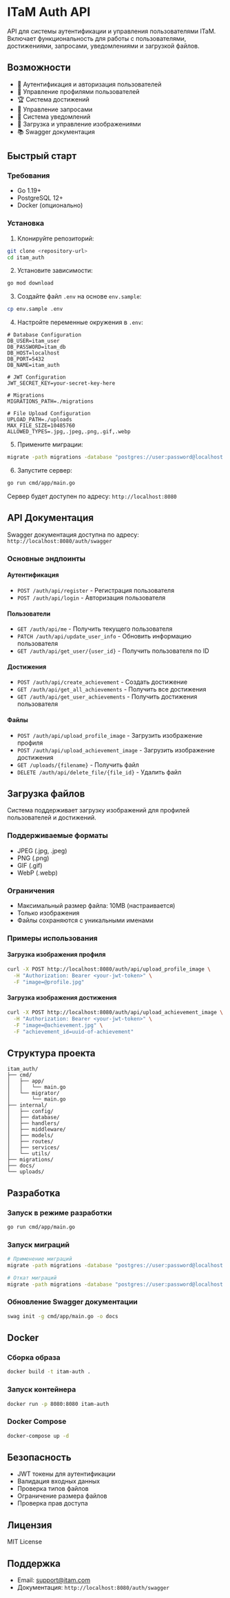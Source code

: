 # ITaM Auth API

API для системы аутентификации и управления пользователями ITaM. Включает функциональность для работы с пользователями, достижениями, запросами, уведомлениями и загрузкой файлов.

## Возможности

- 🔐 Аутентификация и авторизация пользователей
- 👤 Управление профилями пользователей
- 🏆 Система достижений
- 📝 Управление запросами
- 🔔 Система уведомлений
- 📁 Загрузка и управление изображениями
- 📚 Swagger документация

## Быстрый старт

### Требования

- Go 1.19+
- PostgreSQL 12+
- Docker (опционально)

### Установка

1. Клонируйте репозиторий:
```bash
git clone <repository-url>
cd itam_auth
```

2. Установите зависимости:
```bash
go mod download
```

3. Создайте файл `.env` на основе `env.sample`:
```bash
cp env.sample .env
```

4. Настройте переменные окружения в `.env`:
```env
# Database Configuration
DB_USER=itam_user
DB_PASSWORD=itam_db
DB_HOST=localhost
DB_PORT=5432
DB_NAME=itam_auth

# JWT Configuration
JWT_SECRET_KEY=your-secret-key-here

# Migrations
MIGRATIONS_PATH=./migrations

# File Upload Configuration
UPLOAD_PATH=./uploads
MAX_FILE_SIZE=10485760
ALLOWED_TYPES=.jpg,.jpeg,.png,.gif,.webp
```

5. Примените миграции:
```bash
migrate -path migrations -database "postgres://user:password@localhost:5432/dbname?sslmode=disable" up
```

6. Запустите сервер:
```bash
go run cmd/app/main.go
```

Сервер будет доступен по адресу: `http://localhost:8080`

## API Документация

Swagger документация доступна по адресу: `http://localhost:8080/auth/swagger`

### Основные эндпоинты

#### Аутентификация
- `POST /auth/api/register` - Регистрация пользователя
- `POST /auth/api/login` - Авторизация пользователя

#### Пользователи
- `GET /auth/api/me` - Получить текущего пользователя
- `PATCH /auth/api/update_user_info` - Обновить информацию пользователя
- `GET /auth/api/get_user/{user_id}` - Получить пользователя по ID

#### Достижения
- `POST /auth/api/create_achievement` - Создать достижение
- `GET /auth/api/get_all_achievements` - Получить все достижения
- `GET /auth/api/get_user_achievements` - Получить достижения пользователя

#### Файлы
- `POST /auth/api/upload_profile_image` - Загрузить изображение профиля
- `POST /auth/api/upload_achievement_image` - Загрузить изображение достижения
- `GET /uploads/{filename}` - Получить файл
- `DELETE /auth/api/delete_file/{file_id}` - Удалить файл

## Загрузка файлов

Система поддерживает загрузку изображений для профилей пользователей и достижений.

### Поддерживаемые форматы
- JPEG (.jpg, .jpeg)
- PNG (.png)
- GIF (.gif)
- WebP (.webp)

### Ограничения
- Максимальный размер файла: 10MB (настраивается)
- Только изображения
- Файлы сохраняются с уникальными именами

### Примеры использования

#### Загрузка изображения профиля
```bash
curl -X POST http://localhost:8080/auth/api/upload_profile_image \
  -H "Authorization: Bearer <your-jwt-token>" \
  -F "image=@profile.jpg"
```

#### Загрузка изображения достижения
```bash
curl -X POST http://localhost:8080/auth/api/upload_achievement_image \
  -H "Authorization: Bearer <your-jwt-token>" \
  -F "image=@achievement.jpg" \
  -F "achievement_id=uuid-of-achievement"
```

## Структура проекта

```
itam_auth/
├── cmd/
│   ├── app/
│   │   └── main.go
│   └── migrator/
│       └── main.go
├── internal/
│   ├── config/
│   ├── database/
│   ├── handlers/
│   ├── middleware/
│   ├── models/
│   ├── routes/
│   ├── services/
│   └── utils/
├── migrations/
├── docs/
└── uploads/
```

## Разработка

### Запуск в режиме разработки
```bash
go run cmd/app/main.go
```

### Запуск миграций
```bash
# Применение миграций
migrate -path migrations -database "postgres://user:password@localhost:5432/dbname?sslmode=disable" up

# Откат миграций
migrate -path migrations -database "postgres://user:password@localhost:5432/dbname?sslmode=disable" down
```

### Обновление Swagger документации
```bash
swag init -g cmd/app/main.go -o docs
```

## Docker

### Сборка образа
```bash
docker build -t itam-auth .
```

### Запуск контейнера
```bash
docker run -p 8080:8080 itam-auth
```

### Docker Compose
```bash
docker-compose up -d
```

## Безопасность

- JWT токены для аутентификации
- Валидация входных данных
- Проверка типов файлов
- Ограничение размера файлов
- Проверка прав доступа

## Лицензия

MIT License

## Поддержка

- Email: support@itam.com
- Документация: `http://localhost:8080/auth/swagger`
